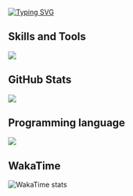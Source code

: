 [![Typing SVG](https://readme-typing-svg.demolab.com?font=Fira+Code&pause=100&color=4D4D4D&vCenter=true&random=false&width=500&lines=Hi+Guys!;Im+Qoqnus+master)](https://git.io/typing-svg)

## Skills and Tools
![](https://skillicons.dev/icons?i=python,django,flutter,dart,discord,linux,pycharm,vscode,postman,java,idea,maven,gradle,androidstudio,&perline=10)

## GitHub Stats
![](https://github-readme-stats.vercel.app/api?username=Mahisokhary&&show_icons=true&title_color=000&icon_color=000&text_color=000&bg_color=fff)

## Programming language
![](https://github-readme-stats.vercel.app/api/top-langs?username=Mahisokhary&show_icons=true&locale=en&layout=compact&lang_count=10&theme=tokyonight)


## WakaTime
![WakaTime stats](https://github-readme-stats.vercel.app/api/wakatime?username=qoqnus_master)
